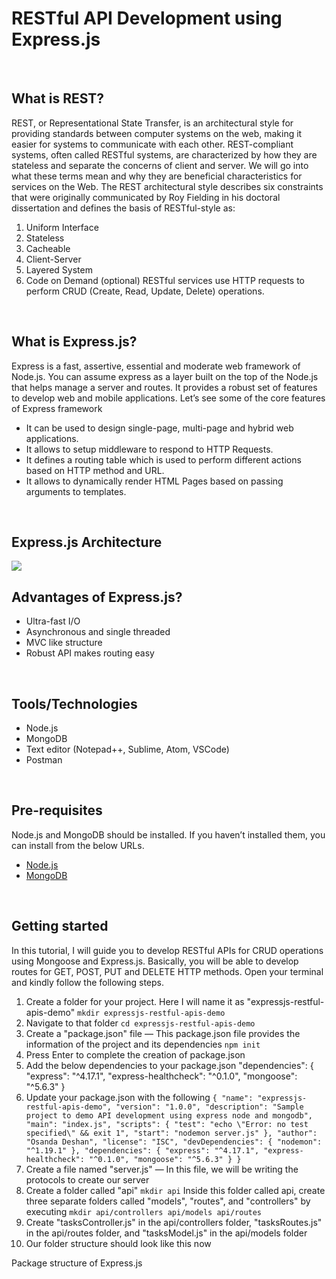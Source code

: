 # RESTful API Development using Express.js
<br />

## What is REST?
REST, or Representational State Transfer, is an architectural style for providing standards between computer systems on the web, making it easier for systems to communicate with each other. REST-compliant systems, often called RESTful systems, are characterized by how they are stateless and separate the concerns of client and server. We will go into what these terms mean and why they are beneficial characteristics for services on the Web.
The REST architectural style describes six constraints that were originally communicated by Roy Fielding in his doctoral dissertation and defines the basis of RESTful-style as:
1. Uniform Interface
2. Stateless
3. Cacheable
4. Client-Server
5. Layered System
6. Code on Demand (optional)
RESTful services use HTTP requests to perform CRUD (Create, Read, Update, Delete) operations.
<br />

## What is Express.js?
Express is a fast, assertive, essential and moderate web framework of Node.js. You can assume express as a layer built on the top of the Node.js that helps manage a server and routes. It provides a robust set of features to develop web and mobile applications.
Let’s see some of the core features of Express framework
* It can be used to design single-page, multi-page and hybrid web applications.
* It allows to setup middleware to respond to HTTP Requests.
* It defines a routing table which is used to perform different actions based on HTTP method and URL.
* It allows to dynamically render HTML Pages based on passing arguments to templates.
<br />

## Express.js Architecture
![](https://s3-eu-west-1.amazonaws.com/jssolutions/Article_Photo/Mobile+app+development+with+Express.js/express+js+mobile+development.jpg)
<br />

## Advantages of Express.js?
* Ultra-fast I/O
* Asynchronous and single threaded
* MVC like structure
* Robust API makes routing easy
<br />

## Tools/Technologies
* Node.js
* MongoDB
* Text editor (Notepad++, Sublime, Atom, VSCode)
* Postman
<br />

## Pre-requisites
Node.js and MongoDB should be installed. If you haven’t installed them, you can install from the below URLs.
* [Node.js](https://nodejs.org/en/download/package-manager/)
* [MongoDB](https://docs.mongodb.com/manual/installation/)
<br />

## Getting started
In this tutorial, I will guide you to develop RESTful APIs for CRUD operations using Mongoose and Express.js. Basically, you will be able to develop routes for GET, POST, PUT and DELETE HTTP methods.
Open your terminal and kindly follow the following steps.
1. Create a folder for your project. Here I will name it as "expressjs-restful-apis-demo"
`mkdir expressjs-restful-apis-demo`
2. Navigate to that folder
`cd expressjs-restful-apis-demo`
3. Create a "package.json" file — This package.json file provides the information of the project and its dependencies
`npm init`
4. Press Enter to complete the creation of package.json
5. Add the below dependencies to your package.json
    "dependencies": {
    "express": "^4.17.1",
    "express-healthcheck": "^0.1.0",
    "mongoose": "^5.6.3"
    }
6. Update your package.json with the following
`
{
  "name": "expressjs-restful-apis-demo",
  "version": "1.0.0",
  "description": "Sample project to demo API development using express node and mongodb",
  "main": "index.js",
  "scripts": {
    "test": "echo \"Error: no test specified\" && exit 1",
    "start": "nodemon server.js"
  },
  "author": "Osanda Deshan",
  "license": "ISC",
  "devDependencies": {
    "nodemon": "^1.19.1"
  },
  "dependencies": {
    "express": "^4.17.1",
    "express-healthcheck": "^0.1.0",
    "mongoose": "^5.6.3"
  }
}
`
7. Create a file named "server.js" — In this file, we will be writing the protocols to create our server
8. Create a folder called "api"
`mkdir api`
Inside this folder called api, create three separate folders called "models", "routes", and "controllers" by executing
`mkdir api/controllers api/models api/routes`
9. Create "tasksController.js" in the api/controllers folder, "tasksRoutes.js" in the api/routes folder, and "tasksModel.js" in the api/models folder
10. Our folder structure should look like this now

Package structure of Express.js
